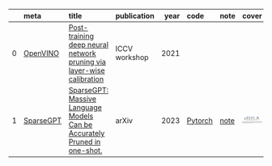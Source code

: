 |    | meta                                       | title                                                                                                                                                                                                                                    | publication   |   year | code                                               | note                                       | cover                                                               |
|---:|:-------------------------------------------|:-----------------------------------------------------------------------------------------------------------------------------------------------------------------------------------------------------------------------------------------|:--------------|-------:|:---------------------------------------------------|:-------------------------------------------|:--------------------------------------------------------------------|
|  0 | [OpenVINO](../../meta/OpenVINO.prototxt)   | [Post-training deep neural network pruning via layer-wise calibration](https://openaccess.thecvf.com/content/ICCV2021W/LPCV/papers/Lazarevich_Post-Training_Deep_Neural_Network_Pruning_via_Layer-Wise_Calibration_ICCVW_2021_paper.pdf) | ICCV workshop |   2021 |                                                    |                                            |                                                                     |
|  1 | [SparseGPT](../../meta/sparsegpt.prototxt) | [SparseGPT: Massive Language Models Can be Accurately Pruned in one-shot.](https://arxiv.org/pdf/2301.00774.pdf)                                                                                                                         | arXiv         |   2023 | [Pytorch](https://github.com/IST-DASLab/sparsegpt) | [note](../../notes/sparsegpt/SparseGPT.md) | <img width='400' alt='image' src='../../notes/sparsegpt/cover.jpg'> |